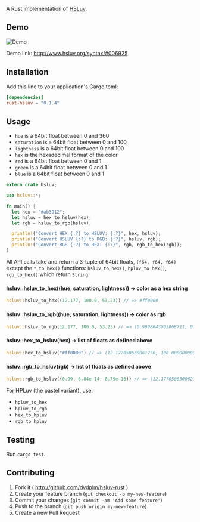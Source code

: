 A Rust implementation of [HSLuv](http://www.hsluv.org).

## Demo

![Demo](http://i.imgur.com/GTsNT8u.gif)

Demo link: http://www.hsluv.org/syntax/#006925

## Installation

Add this line to your application's Cargo.toml:

```toml
[dependencies]
rust-hsluv = "0.1.4"
```

## Usage

- `hue` is a 64bit float between 0 and 360
- `saturation` is a 64bit float between 0 and 100
- `lightness` is a 64bit float between 0 and 100
- `hex` is the hexadecimal format of the color
- `red` is a 64bit float between 0 and 1
- `green` is a 64bit float between 0 and 1
- `blue` is a 64bit float between 0 and 1

```rust
extern crate hsluv;

use hsluv::*;

fn main() {
  let hex = "#ab3912";
  let hsluv = hex_to_hsluv(hex);
  let rgb = hsluv_to_rgb(hsluv);

  println!("Convert HEX {:?} to HSLUV: {:?}", hex, hsluv);
  println!("Convert HSLUV {:?} to RGB: {:?}", hsluv, rgb);
  println!("Convert RGB {:?} to HEX: {:?}", rgb, rgb_to_hex(rgb));
}
```

All API calls take and return a 3-tuple of 64bit floats, `(f64, f64, f64)` except the `*_to_hex()` functions: `hsluv_to_hex()`, `hpluv_to_hex()`, `rgb_to_hex()` which return `String`.

#### hsluv::hsluv_to_hex((hue, saturation, lightness)) -> color as a hex string

```rust
hsluv::hsluv_to_hex((12.177, 100.0, 53.23)) // => #ff0000
```

#### hsluv::hsluv_to_rgb((hue, saturation, lightness)) -> color as rgb

```rust
hsluv::hsluv_to_rgb(12.177, 100.0, 53.23) // => (0.9998643703868711, 0.00000000000006849859221502719, 0.000008791283550555612)
```

#### hsluv::hex_to_hsluv(hex) -> list of floats as defined above

```rust
hsluv::hex_to_hsluv("#ff0000") // => (12.177050630061776, 100.0000000000022, 53.23711559542933)

```

#### hsluv::rgb_to_hsluv(rgb) -> list of floats as defined above

```rust
hsluv::rgb_to_hsluv((0.99, 6.84e-14, 8.79e-16)) // => (12.17705063006216, 100.00000000000209, 52.711595266911985)
```

For HPLuv (the pastel variant), use:

  - `hpluv_to_hex`
  - `hpluv_to_rgb`
  - `hex_to_hpluv`
  - `rgb_to_hpluv`

## Testing

Run `cargo test`.

## Contributing

1. Fork it ( http://github.com/dvdplm/hsluv-rust )
2. Create your feature branch (`git checkout -b my-new-feature`)
3. Commit your changes (`git commit -am 'Add some feature'`)
4. Push to the branch (`git push origin my-new-feature`)
5. Create a new Pull Request